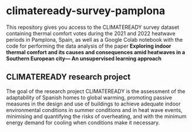 # climateready-survey-pamplona

This repository gives you access to the CLIMATEREADY survey dataset containing thermal comfort votes during the 2021 and 2022 heatwave periods in Pamplona, Spain, as well as a Google Colab notebook with the code for performing the data analysis of the paper **Exploring indoor thermal comfort and its causes and consequences amid heatwaves in a Southern European city— An unsupervised learning approach**

## CLIMATEREADY research project

The goal of the research project CLIMATEREADY is the assessment of the adaptability of Spanish homes to global warming, promoting passive measures in the design and use of buildings to achieve adequate indoor environmental conditions in summer conditions and in heat wave events, minimising and quantifying the risks of overheating, and with the minimum energy demand for cooling when conditions make it necessary.
